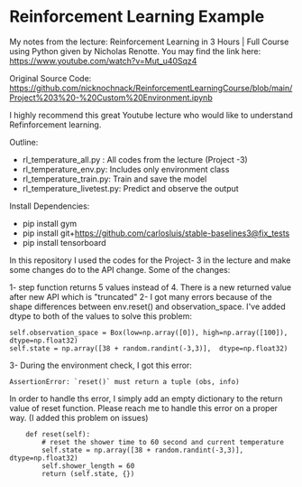 # Reinforcement Learning Example

My notes from the lecture:  Reinforcement Learning in 3 Hours | Full Course using Python given by 
Nicholas Renotte. You may find the link here: https://www.youtube.com/watch?v=Mut_u40Sqz4

Original Source Code: https://github.com/nicknochnack/ReinforcementLearningCourse/blob/main/Project%203%20-%20Custom%20Environment.ipynb

I highly recommend this great Youtube lecture who would like to understand Refinforcement learning. 

Outline: 

- rl_temperature_all.py : All codes from the lecture (Project -3)
- rl_temperature_env.py: Includes only environment class
- rl_temperature_train.py: Train and save the model
- rl_temperature_livetest.py: Predict and observe the output


Install Dependencies:
 - pip install gym
- pip install git+https://github.com/carlosluis/stable-baselines3@fix_tests
- pip install tensorboard


In this repository I used the codes for the Project- 3 in the lecture and make some changes do to the API change.
Some of the changes:

1- step function returns 5 values instead of 4. There is a new returned value after new API which is "truncated"
2- I got many errors because of the shape differences between env.reset() and observation_space. I've added dtype 
to both of the values to solve this problem: 

    self.observation_space = Box(low=np.array([0]), high=np.array([100]), dtype=np.float32) 
    self.state = np.array([38 + random.randint(-3,3)],  dtype=np.float32)

3- During the environment check, I got this error: 

    AssertionError: `reset()` must return a tuple (obs, info)

In order to handle ths error, I simply add an empty dictionary to the return value of reset function. Please reach me to
handle this error on a proper way. (I added this problem on issues)

        def reset(self):
            # reset the shower time to 60 second and current temperature
            self.state = np.array([38 + random.randint(-3,3)],  dtype=np.float32)
            self.shower_length = 60
            return (self.state, {})

